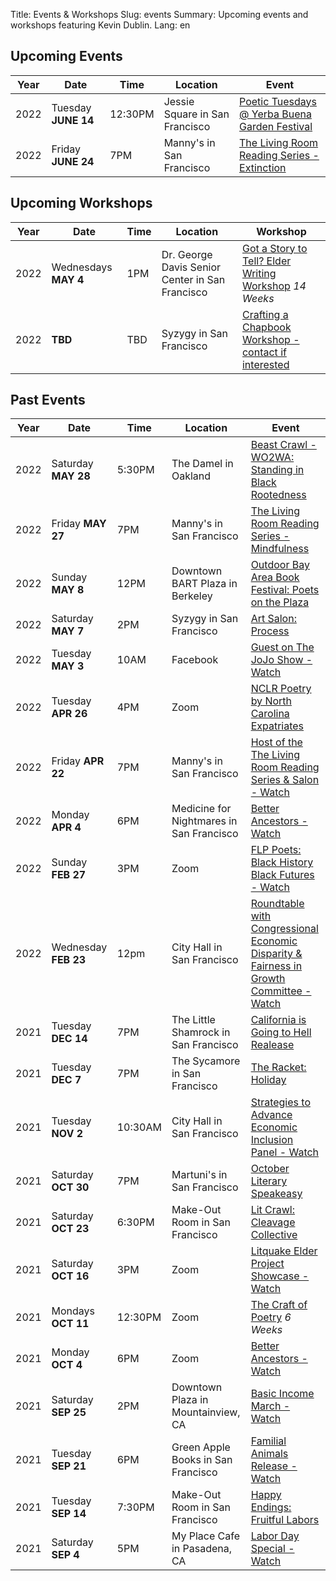 Title: Events & Workshops
Slug: events
Summary: Upcoming events and workshops featuring Kevin Dublin.
Lang: en

## Upcoming Events

| Year | Date | Time | Location | Event |
| ---- | ---- | ----- | --- | --- |
| 2022 | Tuesday **JUNE 14** | 12:30PM | Jessie Square in San Francisco | [Poetic Tuesdays @ Yerba Buena Garden Festival](https://ybgfestival.org/event/poetic-tuesdays-litquake-061422/) |
| 2022 | Friday **JUNE 24** | 7PM | Manny's in San Francisco | [The Living Room Reading Series - Extinction](https://www.eventbrite.com/e/living-room-reading-series-salon-in-person-tickets-253297588907) |


## Upcoming Workshops

| Year | Date | Time | Location | Workshop |
| ---- | --- | --- | --- | --- |
| 2022 | Wednesdays **MAY 4** | 1PM | Dr. George Davis Senior Center in San Francisco | [Got a Story to Tell? Elder Writing Workshop](https://www.litquake.org/elderprojectbayviewseniorcenter.html) *14 Weeks* |
| 2022 | **TBD**| TBD | Syzygy in San Francisco | [Crafting a Chapbook Workshop - contact if interested](https://kevindublin.com/pages/contact.html) |


## Past Events

| Year | Date | Time | Location | Event |
| --- | --- | --- | --- | --- |
| 2022 | Saturday **MAY 28** | 5:30PM | The Damel in Oakland | [Beast Crawl - WO2WA: Standing in Black Rootedness](https://beastcrawl.org/blog/west-oakland-to-west-africa) |
| 2022 | Friday **MAY 27** | 7PM | Manny's in San Francisco | [The Living Room Reading Series - Mindfulness](https://www.eventbrite.com/e/living-room-reading-series-salon-in-person-tickets-253297588907) |
| 2022 | Sunday **MAY 8** | 12PM | Downtown BART Plaza in Berkeley | [Outdoor Bay Area Book Festival: Poets on the Plaza](https://www.baybookfest.org/) |
| 2022 | Saturday **MAY 7** | 2PM | Syzygy in San Francisco | [Art Salon: Process](https://bit.ly/process-salon) |
| 2022 | Tuesday **MAY 3** | 10AM | Facebook | [Guest on The JoJo Show - Watch](https://www.facebook.com/100042464478026/videos/3225672491020226/) | 
| 2022 | Tuesday **APR 26** | 4PM | Zoom | [NCLR Poetry by North Carolina Expatriates](https://nclr.ecu.edu/) |
| 2022 | Friday **APR 22** | 7PM | Manny's in San Francisco | [Host of the The Living Room Reading Series & Salon - Watch](https://www.patreon.com/posts/65676522) |
| 2022 | Monday **APR 4** | 6PM | Medicine for Nightmares in San Francisco | [Better Ancestors - Watch](https://youtu.be/vfItq7MzsLo?list=PLNKVTaT7aEhz9jNJezk09jRUFf_9yE_Ic) |
| 2022 | Sunday **FEB 27** | 3PM | Zoom | [FLP Poets: Black History Black Futures - Watch](https://youtu.be/tIhonmagAZc) |
| 2022 | Wednesday **FEB 23** | 12pm | City Hall in San Francisco | [Roundtable with Congressional Economic Disparity & Fairness in Growth Committee - Watch](https://youtu.be/jckBsOG84JY) |
| 2021 | Tuesday **DEC 14** | 7PM | The Little Shamrock in San Francisco | [California is Going to Hell Realease](https://www.eventbrite.com/e/the-racket-reading-series-marshmallows-in-hell-w-sydney-vogl-tickets-216296397347) |
| 2021 | Tuesday **DEC 7** | 7PM | The Sycamore in San Francisco | [The Racket: Holiday](https://www.instagram.com/p/CXU9xoVLfTZ/) |
| 2021 | Tuesday **NOV 2** | 10:30AM | City Hall in San Francisco | [Strategies to Advance Economic Inclusion Panel - Watch](https://youtu.be/FmJjzl567V8?t=4704) |
| 2021 | Saturday **OCT 30** | 7PM | Martuni's in San Francisco | [October Literary Speakeasy](https://www.facebook.com/LiterarySpeakeasy/) |
| 2021 | Saturday **OCT 23** | 6:30PM | Make-Out Room in San Francisco | [Lit Crawl: Cleavage Collective](https://tockify.com/litcrawl/detail/7/1635039000000) |
| 2021 | Saturday **OCT 16** | 3PM | Zoom | [Litquake Elder Project Showcase - Watch](https://www.facebook.com/watch/?v=895171314451963) |
| 2021 | Mondays **OCT 11** | 12:30PM | Zoom | [The Craft of Poetry](https://elderwriting.net/dt-oak.html) *6 Weeks* |
| 2021 | Monday **OCT 4** | 6PM | Zoom | [Better Ancestors - Watch](https://www.youtube.com/playlist?list=PLNKVTaT7aEhxlrMHFXTk6Ol4G-fmgwRlc) |
| 2021 | Saturday **SEP 25** | 2PM | Downtown Plaza in Mountainview, CA | [Basic Income March - Watch](https://youtu.be/TAIrCL0UYzg?t=2147) |
| 2021 | Tuesday **SEP 21** | 6PM | Green Apple Books in San Francisco | [Familial Animals Release - Watch](https://www.youtube.com/watch?v=OnLZbjBFjTg) | 
| 2021 | Tuesday **SEP 14** | 7:30PM | Make-Out Room in San Francisco | [Happy Endings: Fruitful Labors](https://fb.me/e/1CJr7D1xo) |
| 2021 | Saturday **SEP 4** | 5PM | My Place Cafe in Pasadena, CA | [Labor Day Special - Watch](https://youtu.be/2m1fei5xdRo) |
